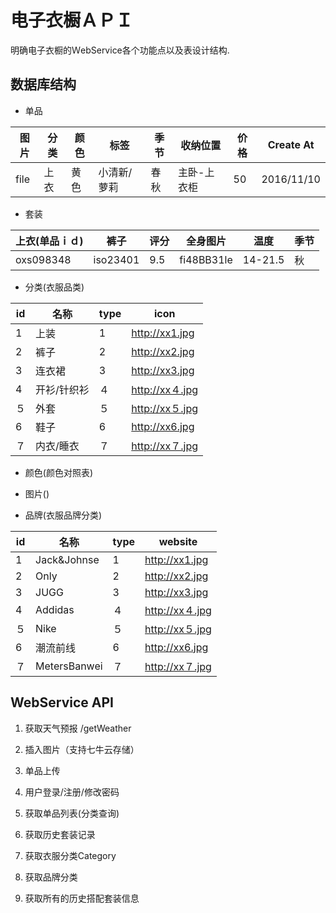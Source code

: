 # 电子衣橱ＡＰＩ
明确电子衣橱的ＷebService各个功能点以及表设计结构.
## 数据库结构
* 单品

|图片|分类|颜色|标签|季节|收纳位置|价格|Create At|
|---|----|---|---|----|------|----|--------|
|file|上衣|黄色|小清新/萝莉|春秋|主卧-上衣柜|50|2016/11/10|

* 套装

|上衣(单品ｉｄ)|   裤子    　|评分     |全身图片|温度|季节|
|------------|------------|--------|-------|----|-------|
|oxs098348|iso23401|9.5|fi48BB31le|14-21.5|秋|

* 分类(衣服品类)

|id |名称 |type |icon |
|---|----|-----|-----|
|1|上装|1|http://xx1.jpg|
|2|裤子|2|http://xx2.jpg|
|3|连衣裙|3|http://xx3.jpg|
|4|开衫/针织衫|４|http://xx４.jpg|
|５|外套|５|http://xx５.jpg|
|6|鞋子|6|http://xx6.jpg|
|７|内衣/睡衣|７|http://xx７.jpg|

* 颜色(颜色对照表)

* 图片()

* 品牌(衣服品牌分类)

|id |名称        |type |website |
|---|-----------|-----|---------|
|1  |Jack&Johnse|1|http://xx1.jpg|
|2|Only|2|http://xx2.jpg|
|3|JUGG|3|http://xx3.jpg|
|4|Addidas|４|http://xx４.jpg|
|５|Nike|５|http://xx５.jpg|
|6|潮流前线|6|http://xx6.jpg|
|７|MetersBanwei|７|http://xx７.jpg|

 ## WebService API

 1. 获取天气预报 /getWeather

 2. 插入图片（支持七牛云存储）

 3. 单品上传

 4. 用户登录/注册/修改密码

 5. 获取单品列表(分类查询)

 6. 获取历史套装记录

 7. 获取衣服分类Category

 8. 获取品牌分类

 9. 获取所有的历史搭配套装信息
